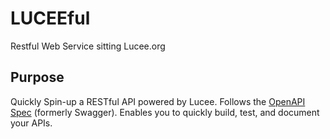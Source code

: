 # LUCEEful
Restful Web Service sitting Lucee.org

## Purpose
Quickly Spin-up a RESTful API powered by Lucee.  Follows the [OpenAPI Spec](https://openapis.org/) (formerly Swagger).  Enables you to quickly build, test, and document your APIs.

## 
